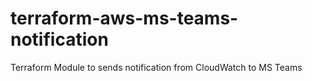 # terraform-aws-ms-teams-notification
Terraform Module to sends notification from CloudWatch to MS Teams
